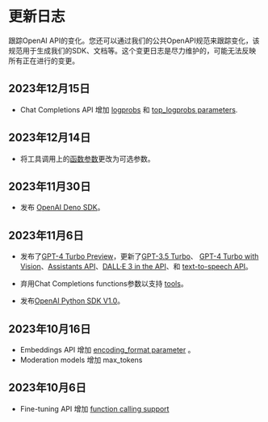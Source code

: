 # 更新日志

跟踪OpenAI API的变化。您还可以通过我们的公共OpenAPI规范来跟踪变化，该规范用于生成我们的SDK、文档等。这个变更日志是尽力维护的，可能无法反映所有正在进行的变更。

## 2023年12月15日

- Chat Completions API 增加 [logprobs](../api-examples.md) 和 [top_logprobs parameters](../api-examples.md).

## 2023年12月14日

- 将工具调用上的[函数参数](../api-examples.md)更改为可选参数。

## 2023年11月30日

- 发布 [OpenAI Deno SDK](../api-examples.md)。

## 2023年11月6日

- 发布了[GPT-4 Turbo Preview](../api-examples.md)，更新了[GPT-3.5 Turbo](../api-examples.md)、 [GPT-4 Turbo with Vision](../api-examples.md)、[Assistants API](../api-examples.md)、[DALL·E 3 in the API](../api-examples.md)、和 [text-to-speech API](../api-examples.md)。

- 弃用Chat Completions functions参数以支持 [tools](../api-examples.md)。

- 发布[OpenAI Python SDK V1.0](../api-examples.md)。

## 2023年10月16日

- Embeddings API 增加 [encoding_format parameter](../api-examples.md) 。
- Moderation models 增加 max_tokens 

## 2023年10月6日

- Fine-tuning API 增加  [function calling support](../api-examples.md) 